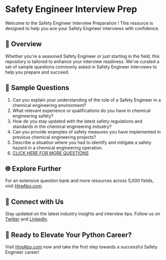 # Safety Engineer Interview Prep

Welcome to the Safety Engineer Interview Preparation ! This resource is designed to help you ace your Safety Engineer interviews with confidence.

## 🚀 Overview

Whether you're a seasoned Safety Engineer or just starting in the field, this repository is tailored to enhance your interview readiness. We've curated a set of sample questions commonly asked in Safety Engineer interviews to help you prepare and succeed.

## 📝 Sample Questions

1. Can you explain your understanding of the role of a Safety Engineer in a chemical engineering environment?
2. What relevant experience or qualifications do you have in chemical engineering safety?
3. How do you stay updated with the latest safety regulations and standards in the chemical engineering industry?
4. Can you provide examples of safety measures you have implemented in previous chemical engineering projects?
5. Describe a situation where you had to identify and mitigate a safety hazard in a chemical engineering operation.
6. [CLICK HERE FOR MORE QUESTIONS](https://hireabo.com/job/3_4_9/Safety%20Engineer)

## 🌐 Explore Further

For an extensive question bank and more resources across 5,000 fields, visit [HireAbo.com](https://www.hireabo.com).

## 📱 Connect with Us

Stay updated on the latest industry insights and interview tips. Follow us on [Twitter](https://twitter.com/hireabo) and [LinkedIn](https://www.linkedin.com/in/hire-abo-3609972a8/).

## 🚀 Ready to Elevate Your Python Career?

Visit [HireAbo.com](https://www.hireabo.com) now and take the first step towards a successful Safety Engineer career!